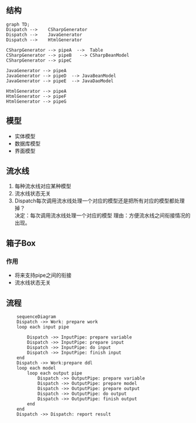 

## 结构

<!-- https://mermaid.js.org/intro/ --->
```mermaid
graph TD;
Dispatch -->    CSharpGenerator
Dispatch -->    JavaGenerator
Dispatch -->    HtmlGenerator

CSharpGenerator --> pipeA  -->  Table
CSharpGenerator --> pipeB   --> CSharpBeanModel
CSharpGenerator --> pipeC

JavaGenerator --> pipeA 
JavaGenerator --> pipeD  --> JavaBeanModel
JavaGenerator --> pipeE  --> JavaDaoModel

HtmlGenerator --> pipeA 
HtmlGenerator --> pipeF 
HtmlGenerator --> pipeG

```

## 模型
* 实体模型
* 数据库模型
* 界面模型

## 流水线
1. 每种流水线对应某种模型
2. 流水线状态无关
3. Dispatch每次调用流水线处理一个对应的模型还是把所有对应的模型都处理掉？   
   决定：每次调用流水线处理一个对应的模型
   理由：方便流水线之间衔接情况的出现。

## 箱子Box
### 作用
- 将来支持pipe之间的衔接
- 流水线状态无关

## 流程
```mermaid
    sequenceDiagram 
    Dispatch ->> Work: prepare work    
    loop each input pipe
         
        Dispatch ->> InputPipe: prepare variable
        Dispatch ->> InputPipe: prepare input
        Dispatch ->> InputPipe: do input
        Dispatch ->> InputPipe: finish input 
    end     
    Dispatch ->> Work:prepare ddl
    loop each model
        loop each output pipe
            Dispatch ->> OutputPipe: prepare variable
            Dispatch ->> OutputPipe: prepare model
            Dispatch ->> OutputPipe: prepare output
            Dispatch ->> OutputPipe: do output       
            Dispatch ->> OutputPipe: finish output 
        end
    end
    Dispatch ->> Dispatch: report result
```


